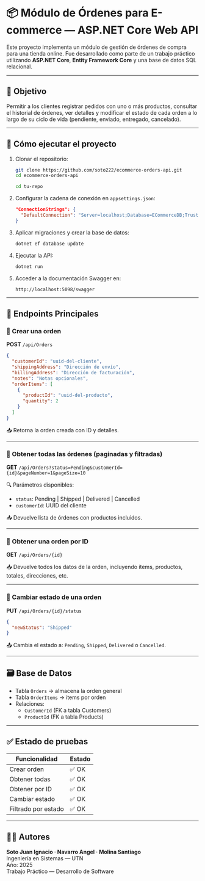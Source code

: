 # 📦 Módulo de Órdenes para E-commerce — ASP.NET Core Web API

Este proyecto implementa un módulo de gestión de órdenes de compra para una tienda online. Fue desarrollado como parte de un trabajo práctico utilizando **ASP.NET Core**, **Entity Framework Core** y una base de datos SQL relacional.

---

## 🎯 Objetivo

Permitir a los clientes registrar pedidos con uno o más productos, consultar el historial de órdenes, ver detalles y modificar el estado de cada orden a lo largo de su ciclo de vida (pendiente, enviado, entregado, cancelado).

---

## 🚀 Cómo ejecutar el proyecto

1. Clonar el repositorio:

   ```bash
   git clone https://github.com/soto222/ecommerce-orders-api.git
   cd ecommerce-orders-api

   cd tu-repo
   ```

2. Configurar la cadena de conexión en `appsettings.json`:

   ```json
   "ConnectionStrings": {
     "DefaultConnection": "Server=localhost;Database=ECommerceDB;Trusted_Connection=True;"
   }
   ```

3. Aplicar migraciones y crear la base de datos:

   ```bash
   dotnet ef database update
   ```

4. Ejecutar la API:

   ```bash
   dotnet run
   ```

5. Acceder a la documentación Swagger en:
   ```
   http://localhost:5098/swagger
   ```

---

## 📌 Endpoints Principales

### 🔹 Crear una orden

**POST** `/api/Orders`

```json
{
  "customerId": "uuid-del-cliente",
  "shippingAddress": "Dirección de envío",
  "billingAddress": "Dirección de facturación",
  "notes": "Notas opcionales",
  "orderItems": [
    {
      "productId": "uuid-del-producto",
      "quantity": 2
    }
  ]
}
```

📥 Retorna la orden creada con ID y detalles.

---

### 🔹 Obtener todas las órdenes (paginadas y filtradas)

**GET** `/api/Orders?status=Pending&customerId={id}&pageNumber=1&pageSize=10`

🔍 Parámetros disponibles:

- `status`: Pending | Shipped | Delivered | Cancelled
- `customerId`: UUID del cliente

📥 Devuelve lista de órdenes con productos incluidos.

---

### 🔹 Obtener una orden por ID

**GET** `/api/Orders/{id}`

📥 Devuelve todos los datos de la orden, incluyendo ítems, productos, totales, direcciones, etc.

---

### 🔹 Cambiar estado de una orden

**PUT** `/api/Orders/{id}/status`

```json
{
  "newStatus": "Shipped"
}
```

📤 Cambia el estado a: `Pending`, `Shipped`, `Delivered` o `Cancelled`.

---

## 🗃️ Base de Datos

- Tabla `Orders` → almacena la orden general
- Tabla `OrderItems` → ítems por orden
- Relaciones:
  - `CustomerId` (FK a tabla Customers)
  - `ProductId` (FK a tabla Products)

---

## ✅ Estado de pruebas

| Funcionalidad       | Estado |
| ------------------- | ------ |
| Crear orden         | ✅ OK  |
| Obtener todas       | ✅ OK  |
| Obtener por ID      | ✅ OK  |
| Cambiar estado      | ✅ OK  |
| Filtrado por estado | ✅ OK  |

---

## 🧑‍💻 Autores

**Soto Juan Ignacio · Navarro Angel · Molina Santiago**  
 Ingeniería en Sistemas — UTN  
 Año: 2025  
 Trabajo Práctico — Desarrollo de Software

